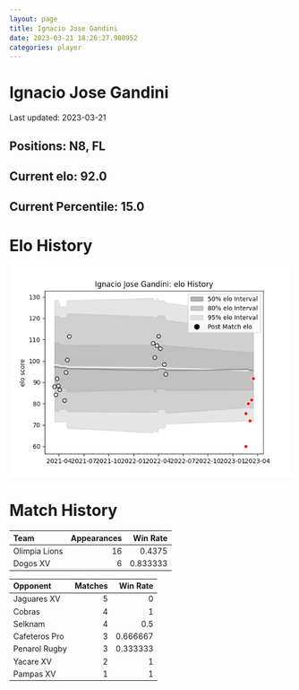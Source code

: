 ```yaml
---  
layout: page  
title: Ignacio Jose Gandini  
date: 2023-03-21 18:26:27.980952  
categories: player  
---
```

# Ignacio Jose Gandini


Last updated: 2023-03-21
## Positions: N8, FL

## Current elo: 92.0

## Current Percentile: 15.0

# Elo History


![elo history](history_IgnacioJoseGandini.png)
# Match History


| Team          |   Appearances |   Win Rate |
|:--------------|--------------:|-----------:|
| Olimpia Lions |            16 |   0.4375   |
| Dogos XV      |             6 |   0.833333 |

| Opponent      |   Matches |   Win Rate |
|:--------------|----------:|-----------:|
| Jaguares XV   |         5 |   0        |
| Cobras        |         4 |   1        |
| Selknam       |         4 |   0.5      |
| Cafeteros Pro |         3 |   0.666667 |
| Penarol Rugby |         3 |   0.333333 |
| Yacare XV     |         2 |   1        |
| Pampas XV     |         1 |   1        |